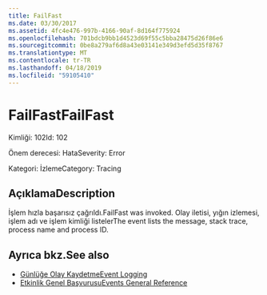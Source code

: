 ```yaml
---
title: FailFast
ms.date: 03/30/2017
ms.assetid: 4fc4e476-997b-4166-90af-8d164f775924
ms.openlocfilehash: 701bdcb9bb1d4523d69f55c5bba28475d26f86e6
ms.sourcegitcommit: 0be8a279af6d8a43e03141e349d3efd5d35f8767
ms.translationtype: MT
ms.contentlocale: tr-TR
ms.lasthandoff: 04/18/2019
ms.locfileid: "59105410"
---
```

# <a name="failfast"></a><span data-ttu-id="7e17d-102">FailFast</span><span class="sxs-lookup"><span data-stu-id="7e17d-102">FailFast</span></span>
<span data-ttu-id="7e17d-103">Kimliği: 102</span><span class="sxs-lookup"><span data-stu-id="7e17d-103">Id: 102</span></span>  
  
 <span data-ttu-id="7e17d-104">Önem derecesi: Hata</span><span class="sxs-lookup"><span data-stu-id="7e17d-104">Severity: Error</span></span>  
  
 <span data-ttu-id="7e17d-105">Kategori: İzleme</span><span class="sxs-lookup"><span data-stu-id="7e17d-105">Category: Tracing</span></span>  
  
## <a name="description"></a><span data-ttu-id="7e17d-106">Açıklama</span><span class="sxs-lookup"><span data-stu-id="7e17d-106">Description</span></span>  
 <span data-ttu-id="7e17d-107">İşlem hızla başarısız çağrıldı.</span><span class="sxs-lookup"><span data-stu-id="7e17d-107">FailFast was invoked.</span></span> <span data-ttu-id="7e17d-108">Olay iletisi, yığın izlemesi, işlem adı ve işlem kimliği listeler</span><span class="sxs-lookup"><span data-stu-id="7e17d-108">The event lists the message, stack trace, process name and process ID.</span></span>  
  
## <a name="see-also"></a><span data-ttu-id="7e17d-109">Ayrıca bkz.</span><span class="sxs-lookup"><span data-stu-id="7e17d-109">See also</span></span>

- [<span data-ttu-id="7e17d-110">Günlüğe Olay Kaydetme</span><span class="sxs-lookup"><span data-stu-id="7e17d-110">Event Logging</span></span>](../../../../../docs/framework/wcf/diagnostics/event-logging/index.md)
- [<span data-ttu-id="7e17d-111">Etkinlik Genel Başvurusu</span><span class="sxs-lookup"><span data-stu-id="7e17d-111">Events General Reference</span></span>](../../../../../docs/framework/wcf/diagnostics/event-logging/events-general-reference.md)
